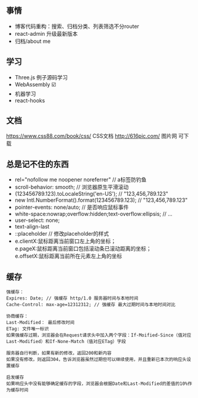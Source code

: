 ## 事情

* 博客代码重构：搜索、归档分类、列表筛选不分router
* react-admin 升级最新版本
* 归档/about me


## 学习

* Three.js 例子源码学习
* WebAssembly ☑️
* 机器学习
* react-hooks

## 文档
https://www.css88.com/book/css/ CSS文档
http://616pic.com/ 图片网 可下载
## 总是记不住的东西

* rel="nofollow me noopener noreferrer" // a标签防钓鱼
* scroll-behavior: smooth; // 浏览器原生平滑滚动
* (123456789.123).toLocaleString('en-US'); // "123,456,789.123"
* new Intl.NumberFormat().format(123456789.123); // "123,456,789.123"
* pointer-events: none/auto; // 是否响应鼠标事件
* white-space:nowrap;overflow:hidden;text-overflow:ellipsis; // ...
* user-select: none;
* text-align-last
* ::placeholder // 修改placeholder的样式
* e.clientX:鼠标距离当前窗口左上角的坐标；<br/>e.pageX:鼠标距离当前窗口包括滚动条已滚动距离的坐标；<br/>e.offsetX:鼠标距离当前所在元素左上角的坐标

## 缓存
```
强缓存：
Expires: Date; // 强缓存 http/1.0 服务器时间与本地时间
Cache-Control: max-age=12312312; // 强缓存 最大过期时间与本地时间对比

协商缓存：
Last-Modified： 最后修改时间
ETag: 文件唯一标识
如果强缓存过期，浏览器会在Request请求头中加入两个字段：If-Moified-Since（值对应Last-Modified）和If-None-Match（值对应ETag）字段

服务器自行判断，如果有新的修改，返回200和新内容
如果没有修改，则返回304，告诉浏览器虽然过期但可以继续使用，并且重新已本次的响应头设置缓存

启发缓存
如果响应头中没有能够确定缓存的字段，浏览器会根据Date和Last-Modified的差值的10%作为缓存时间
```
